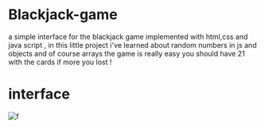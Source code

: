 # Blackjack-game
a simple interface for the blackjack game implemented with html,css and java script , in this little project i've learned about random numbers in js and objects and of course arrays
the game is really easy you should have 21 with the cards if more you lost ! 
# interface 
![f](https://github.com/user-attachments/assets/0f41392e-1c38-4071-8297-b4fa3461efe5)
